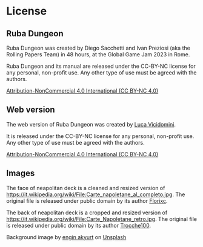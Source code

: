 # License

## Ruba Dungeon

Ruba Dungeon was created by Diego Sacchetti and Ivan Preziosi (aka the Rolling Papers Team) in
48 hours, at the Global Game Jam 2023 in Rome. 

Ruba Dungeon and its manual are released under the CC-BY-NC license for any personal, non-profit use.
Any other type of use must be agreed with the authors.

[Attribution-NonCommercial 4.0 International (CC BY-NC 4.0)](https://creativecommons.org/licenses/by-nc/4.0/deed.en)

## Web version

The web version of Ruba Dungeon was created by [Luca Vicidomini](https://lucavicidomini.com).

It is released under the CC-BY-NC license for any personal, non-profit use.
Any other type of use must be agreed with the authors.

[Attribution-NonCommercial 4.0 International (CC BY-NC 4.0)](https://creativecommons.org/licenses/by-nc/4.0/deed.en)

## Images

The face of neapolitan deck is a cleaned and resized version of https://it.wikipedia.org/wiki/File:Carte_napoletane_al_completo.jpg.
The original file is released under public domain by its author
[Florixc](https://commons.wikimedia.org/wiki/User:Florixc).

The back of neapolitan deck is a cropped and resized version of
https://it.wikipedia.org/wiki/File:Carte_Napoletane_retro.jpg.
The original file is released under public domain by its author
[Trocche100](https://en.wikipedia.org/wiki/it:User:Trocche100).

Background image by 
[engin akyurt](https://unsplash.com/it/@enginakyurt?utm_content=creditCopyText&utm_medium=referral&utm_source=unsplash)
on [Unsplash](https://unsplash.com/it/foto/tessuto-verde-in-primo-piano-immagine-HEMIBJ8QQuA?utm_content=creditCopyText&utm_medium=referral&utm_source=unsplash)